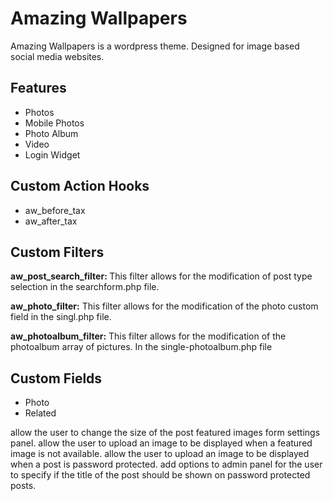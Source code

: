 <h1>Amazing Wallpapers</h1>

<p>
	Amazing Wallpapers is a wordpress theme. Designed for image based social media websites.
</p>

<h2>Features</h2>
<ul>
	<li>Photos</li>
	<li>Mobile Photos</li>
	<li>Photo Album</li>
	<li>Video</li>
	<li>Login Widget</li>
</ul>

<h2>Custom Action Hooks </h2>
<ul>
	<li>aw_before_tax</li>
	<li>aw_after_tax</li>
</ul>

<h2>Custom Filters</h2>
<p>
	<strong>aw_post_search_filter: </strong>This filter allows for the modification of
	post type selection in the searchform.php file.
</p>

<p>
	<strong>aw_photo_filter:</strong> This filter allows for the modification of the photo custom field
	in the singl.php file.
</p>

<p>
	<strong>aw_photoalbum_filter:</strong> This filter allows for the modification of the photoalbum array of pictures.
	In the single-photoalbum.php file
</p>

<h2>Custom Fields</h2>
<ul>
	<li>Photo</li>
	<li>Related</li>
</ul>

allow the user to change the size of the post featured images form settings panel.
allow the user to upload an image to be displayed when a featured image is not available.
allow the user to upload an image to be displayed when a post is password protected.
add options to admin panel for the user to specify if the title of the post should be shown on password protected posts.
